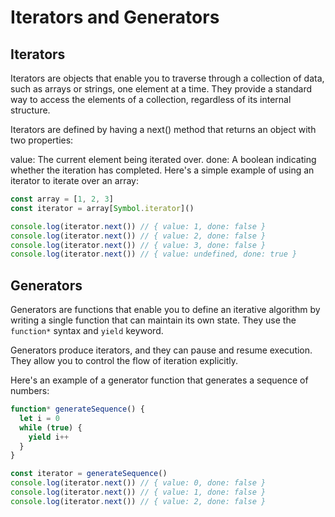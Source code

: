 # Iterators and Generators

## Iterators

Iterators are objects that enable you to traverse through a collection of data, such as arrays or strings, one element at a time. They provide a standard way to access the elements of a collection, regardless of its internal structure.

Iterators are defined by having a next() method that returns an object with two properties:

value: The current element being iterated over.
done: A boolean indicating whether the iteration has completed.
Here's a simple example of using an iterator to iterate over an array:

```js
const array = [1, 2, 3]
const iterator = array[Symbol.iterator]()

console.log(iterator.next()) // { value: 1, done: false }
console.log(iterator.next()) // { value: 2, done: false }
console.log(iterator.next()) // { value: 3, done: false }
console.log(iterator.next()) // { value: undefined, done: true }
```

## Generators

Generators are functions that enable you to define an iterative algorithm by writing a single function that can maintain its own state. They use the `function*` syntax and `yield` keyword.

Generators produce iterators, and they can pause and resume execution. They allow you to control the flow of iteration explicitly.

Here's an example of a generator function that generates a sequence of numbers:

```js
function* generateSequence() {
  let i = 0
  while (true) {
    yield i++
  }
}

const iterator = generateSequence()
console.log(iterator.next()) // { value: 0, done: false }
console.log(iterator.next()) // { value: 1, done: false }
console.log(iterator.next()) // { value: 2, done: false }
```
